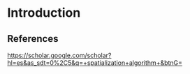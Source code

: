 # Introduction



## References


https://scholar.google.com/scholar?hl=es&as_sdt=0%2C5&q=+spatialization+algorithm+&btnG=

